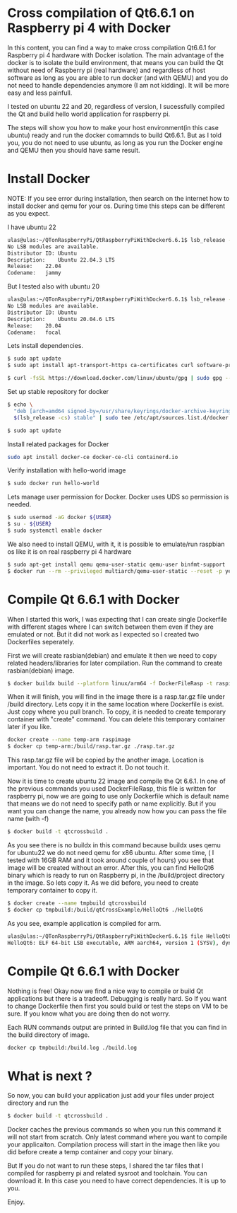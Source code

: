 # Cross compilation of Qt6.6.1 on Raspberry pi 4 with Docker
In this content, you can find a way to make cross compilation Qt6.6.1 for Raspberry pi 4 hardware with Docker isolation.
The main advantage of the docker is to isolate the build environment, that means you can build the Qt without need of Raspberry pi (real hardware) and regardless of host software as long as you are able to run docker (and with QEMU) and you do not need to handle dependencies anymore (I am not kidding). It will be more easy and less painfull.

I tested on ubuntu 22 and 20, regardless of version, I sucessfully compiled the Qt and build hello world application for raspberry pi.

The steps will show you how to make your host environment(in this case ubuntu) ready and run the docker comamnds to build Qt6.6.1. But as I told you, you do not need to use ubuntu, as long as you run the Docker engine and QEMU then you should have same result.

# Install Docker
NOTE: If you see error during installation, then search on the internet how to install docker and qemu for your os. During time this steps can be different as you expect.

I have ubuntu 22
```bash
ulas@ulas:~/QTonRaspberryPi/QtRaspberryPiWithDocker6.6.1$ lsb_release -a
No LSB modules are available.
Distributor ID:	Ubuntu
Description:	Ubuntu 22.04.3 LTS
Release:	22.04
Codename:	jammy

```
But I tested also with ubuntu 20
```bash
ulas@ulas:~/QTonRaspberryPi/QtRaspberryPiWithDocker6.6.1$ lsb_release -a
No LSB modules are available.
Distributor ID:	Ubuntu
Description:	Ubuntu 20.04.6 LTS
Release:	20.04
Codename:	focal
```
Lets install dependencies.

```bash
$ sudo apt update
$ sudo apt install apt-transport-https ca-certificates curl software-properties-common

$ curl -fsSL https://download.docker.com/linux/ubuntu/gpg | sudo gpg --dearmor -o /usr/share/keyrings/docker-archive-keyring.gpg

```
Set up stable repository for docker
```bash
$ echo \
  "deb [arch=amd64 signed-by=/usr/share/keyrings/docker-archive-keyring.gpg] https://download.docker.com/linux/ubuntu \
  $(lsb_release -cs) stable" | sudo tee /etc/apt/sources.list.d/docker.list > /dev/null

$ sudo apt update  
```
Install related packages for Docker

```bash
sudo apt install docker-ce docker-ce-cli containerd.io
```
Verify installation with hello-world image

```bash
$ sudo docker run hello-world
```

Lets manage user permission for Docker. Docker uses UDS so permission is needed.
```bash
$ sudo usermod -aG docker ${USER}
$ su - ${USER}
$ sudo systemctl enable docker
```

We also need to install QEMU, with it, it is possible to emulate/run raspbian os like it is on real raspberry pi 4 hardware

```bash
$ sudo apt-get install qemu qemu-user-static qemu-user binfmt-support
$ docker run --rm --privileged multiarch/qemu-user-static --reset -p yes
```

# Compile Qt 6.6.1 with Docker

When I started this work, I was expecting that I can create single Dockerfile with different stages where I can switch between them even if they are emulated or not. But it did not work as I expected so I created two Dockerfiles seperately.

First we will create rasbian(debian) and emulate it then we need to copy related headers/libraries for later compilation. 
Run the command to create rasbian(debian) image.
```bash
$ docker buildx build --platform linux/arm64 -f DockerFileRasp -t raspimage .
```
When it will finish, you will find in the image there is a rasp.tar.gz file under /build directory. 
Lets copy it in the same location where Dockerfile is exist. Just copy where you pull branch.
To copy, it is needed to create temporary container with "create" command. You can delete this temporary container later if you like.
```bash
docker create --name temp-arm raspimage
$ docker cp temp-arm:/build/rasp.tar.gz ./rasp.tar.gz
```
This rasp.tar.gz file will be copied by the another image. Location is important. You do not need to extract it. Do not touch it.

Now it is time to create ubuntu 22 image and compile the Qt 6.6.1.
In one of the previous commands you used DockerFileRasp, this file is written for raspberry pi, now we are going to use only Dockerfile which is default name that means we do not need to specify path or name explicitly. But if  you want you can change the name, you already now how you can pass the file name (with -f)

```bash
$ docker build -t qtcrossbuild .
```

As you see there is no buildx in this command because buildx uses qemu for ubuntu22 we do not need qemu for x86 ubuntu. After some time, ( I tested with 16GB RAM and it took around couple of hours) you see that image will be created without an error. After this, you can find HelloQt6 binary which is ready to run on Raspberry pi, in the /build/project directory in the image. So lets copy it. As we did before, you need to create temporary container to copy it.

```bash
$ docker create --name tmpbuild qtcrossbuild
$ docker cp tmpbuild:/build/qtCrossExample/HelloQt6 ./HelloQt6
```

As you see, example application is compiled for arm.
```bash
ulas@ulas:~/QTonRaspberryPi/QtRaspberryPiWithDocker6.6.1$ file HelloQt6 
HelloQt6: ELF 64-bit LSB executable, ARM aarch64, version 1 (SYSV), dynamically linked, interpreter /lib/ld-linux-aarch64.so.1, for GNU/Linux 3.7.0, with debug_info, not stripped
```

# Compile Qt 6.6.1 with Docker
Nothing is free! Okay now we find a nice way to compile or build Qt applications but there is a tradeoff. Debugging is really hard. So If you want to change Dockerfile then first you sould build or test the steps on VM to be sure. If you know what you are doing then do not worry.

Each RUN commands output are printed in Build.log file that you can find in the build directory of image.

```bash
docker cp tmpbuild:/build.log ./build.log
```

# What is next ?
So now, you can build your application just add your files under project directory and run the 
```bash
$ docker build -t qtcrossbuild .
```
Docker caches the previous commands so when you run this command it will not start from scratch. Only latest command where you want to compile your applicaiton. Compilation process will start in the image then like you did before create a temp container and copy your binary. 

But If you do not want to run these steps, I shared the tar files that I compiled for raspberry pi and related sysroot and toolchain. You can download it. In this case you need to have correct dependencies. It is up to you.

Enjoy.




